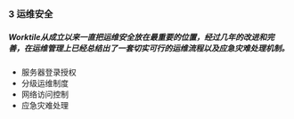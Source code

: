 ### 3 运维安全
##### Worktile从成立以来一直把运维安全放在最重要的位置，经过几年的改进和完善，在运维管理上已经总结出了一套切实可行的运维流程以及应急灾难处理机制。
* 服务器登录授权
* 分级运维制度
* 网络访问控制
* 应急灾难处理
